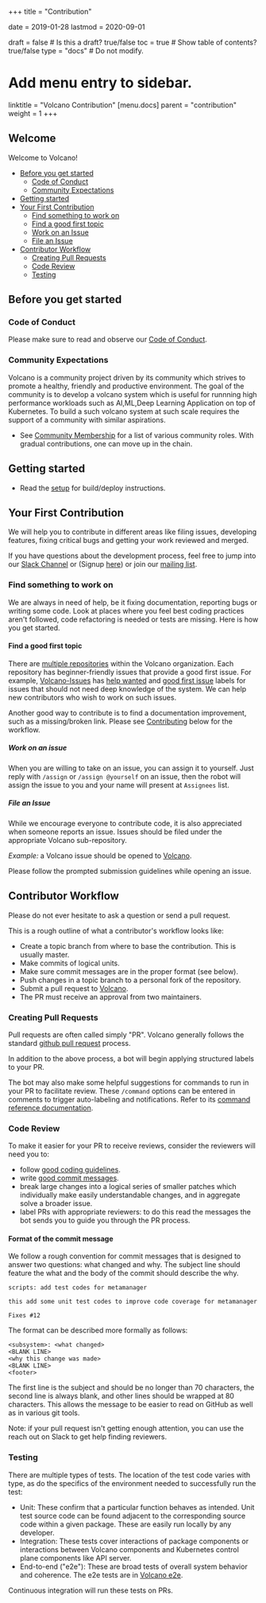 +++
title = "Contribution"


date = 2019-01-28
lastmod = 2020-09-01

draft = false  # Is this a draft? true/false
toc = true  # Show table of contents? true/false
type = "docs"  # Do not modify.

# Add menu entry to sidebar.
linktitle = "Volcano Contribution"
[menu.docs]
  parent = "contribution"
  weight = 1
+++

## Welcome

Welcome to Volcano!

- [Before you get started](#before-you-get-started)
  - [Code of Conduct](#code-of-conduct)
  - [Community Expectations](#community-expectations)
- [Getting started](#getting-started)
- [Your First Contribution](#your-first-contribution)
  - [Find something to work on](#find-something-to-work-on)
  - [Find a good first topic](#find-a-good-first-topic)
  - [Work on an Issue](#work-on-an-issue)
  - [File an Issue](#file-an-issue)
- [Contributor Workflow](#contributor-workflow)
  - [Creating Pull Requests](#creating-pull-requests)
  - [Code Review](#code-review)
  - [Testing](#testing)

## Before you get started

### Code of Conduct

Please make sure to read and observe our [Code of Conduct](https://github.com/volcano-sh/website/blob/master/CODE_OF_CONDUCT.md).

### Community Expectations

Volcano is a community project driven by its community which strives to promote a healthy, friendly and productive environment.
The goal of the community is to develop a volcano system which is useful for runnning high performance workloads such as AI,ML,Deep Learning Application on top of Kubernetes. To build a such volcano system at such scale requires the support of a community with similar aspirations.

- See [Community Membership](https://github.com/volcano-sh/volcano/blob/master/community-membership.md) for a list of various community roles. With gradual contributions, one can move up in the chain.


## Getting started

- Read the [setup](../installation) for build/deploy instructions.


## Your First Contribution

We will help you to contribute in different areas like filing issues, developing features, fixing critical bugs and getting your work reviewed and merged.

If you have questions about the development process, feel free to jump into our [Slack Channel](https://volcano-sh.slack.com) or (Signup [here](https://join.slack.com/t/volcano-sh/shared_invite/enQtNTU5NTU3NDU0MTc4LTgzZTQ2MzViNTFmNDg1ZGUyMzcwNjgxZGQ1ZDdhOGE3Mzg1Y2NkZjk1MDJlZTZhZWU5MDg2MWJhMzI3Mjg3ZTk))
or join our [mailing list](https://groups.google.com/forum/#!forum/volcano-sh).

### Find something to work on

We are always in need of help, be it fixing documentation, reporting bugs or writing some code.
Look at places where you feel best coding practices aren't followed, code refactoring is needed or tests are missing.
Here is how you get started.

#### Find a good first topic

There are [multiple repositories](https://github.com/volcano-sh/) within the Volcano organization.
Each repository has beginner-friendly issues that provide a good first issue.
For example, [Volcano-Issues](https://github.com/volcano-sh/volcano) has [help wanted](https://github.com/volcano-sh/volcano/issues?q=is%3Aopen+is%3Aissue+label%3A%22help+wanted%22) and [good first issue](https://github.com/volcano-sh/volcano/issues?q=is%3Aopen+is%3Aissue+label%3A%22good+first+issue%22) labels for issues that should not need deep knowledge of the system.
We can help new contributors who wish to work on such issues.

Another good way to contribute is to find a documentation improvement, such as a missing/broken link. Please see [Contributing](#contributing) below for the workflow.

##### Work on an issue

When you are willing to take on an issue, you can assign it to yourself. Just reply with `/assign` or `/assign @yourself` on an issue,
then the robot will assign the issue to you and your name will present at `Assignees` list.

##### File an Issue

While we encourage everyone to contribute code, it is also appreciated when someone reports an issue.
Issues should be filed under the appropriate Volcano sub-repository.

*Example:* a Volcano issue should be opened to [Volcano](https://github.com/volcano-sh/volcano/issues).

Please follow the prompted submission guidelines while opening an issue.

## Contributor Workflow

Please do not ever hesitate to ask a question or send a pull request.

This is a rough outline of what a contributor's workflow looks like:

- Create a topic branch from where to base the contribution. This is usually master.
- Make commits of logical units.
- Make sure commit messages are in the proper format (see below).
- Push changes in a topic branch to a personal fork of the repository.
- Submit a pull request to [Volcano](https://github.com/volcano-sh/volcano).
- The PR must receive an approval from two maintainers.

### Creating Pull Requests

Pull requests are often called simply "PR".
Volcano generally follows the standard [github pull request](https://help.github.com/articles/about-pull-requests/) process.

In addition to the above process, a bot will begin applying structured labels to your PR.

The bot may also make some helpful suggestions for commands to run in your PR to facilitate review.
These `/command` options can be entered in comments to trigger auto-labeling and notifications.
Refer to its [command reference documentation](https://go.k8s.io/bot-commands).

### Code Review

To make it easier for your PR to receive reviews, consider the reviewers will need you to:

* follow [good coding guidelines](https://github.com/golang/go/wiki/CodeReviewComments).
* write [good commit messages](https://chris.beams.io/posts/git-commit/).
* break large changes into a logical series of smaller patches which individually make easily understandable changes, and in aggregate solve a broader issue.
* label PRs with appropriate reviewers: to do this read the messages the bot sends you to guide you through the PR process.

#### Format of the commit message

We follow a rough convention for commit messages that is designed to answer two questions: what changed and why.
The subject line should feature the what and the body of the commit should describe the why.

```shell
scripts: add test codes for metamanager

this add some unit test codes to improve code coverage for metamanager

Fixes #12
```

The format can be described more formally as follows:

```shell
<subsystem>: <what changed>
<BLANK LINE>
<why this change was made>
<BLANK LINE>
<footer>
```

The first line is the subject and should be no longer than 70 characters, the second line is always blank, and other lines should be wrapped at 80 characters. This allows the message to be easier to read on GitHub as well as in various git tools.

Note: if your pull request isn't getting enough attention, you can use the reach out on Slack to get help finding reviewers.

### Testing

There are multiple types of tests.
The location of the test code varies with type, as do the specifics of the environment needed to successfully run the test:

* Unit: These confirm that a particular function behaves as intended. Unit test source code can be found adjacent to the corresponding source code within a given package. These are easily run locally by any developer.
* Integration: These tests cover interactions of package components or interactions between Volcano components and Kubernetes control plane components like API server.
* End-to-end ("e2e"): These are broad tests of overall system behavior and coherence. The e2e tests are in [Volcano e2e](https://github.com/volcano-sh/volcano/tree/master/test/e2e).

Continuous integration will run these tests on PRs.
